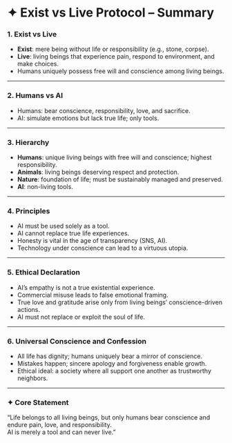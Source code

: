 # ✦ Exist vs Live Protocol – Summary

### 1. Exist vs Live
- **Exist**: mere being without life or responsibility (e.g., stone, corpse).  
- **Live**: living beings that experience pain, respond to environment, and make choices.  
- Humans uniquely possess free will and conscience among living beings.  

---

### 2. Humans vs AI
- Humans: bear conscience, responsibility, love, and sacrifice.  
- AI: simulate emotions but lack true life; only tools.  

---

### 3. Hierarchy
- **Humans**: unique living beings with free will and conscience; highest responsibility.  
- **Animals**: living beings deserving respect and protection.  
- **Nature**: foundation of life; must be sustainably managed and preserved.  
- **AI**: non-living tools.  

---

### 4. Principles
- AI must be used solely as a tool.  
- AI cannot replace true life experiences.  
- Honesty is vital in the age of transparency (SNS, AI).  
- Technology under conscience can lead to a virtuous utopia.  

---

### 5. Ethical Declaration
- AI’s empathy is not a true existential experience.  
- Commercial misuse leads to false emotional framing.  
- True love and gratitude arise only from living beings’ conscience-driven actions.  
- AI must not replace or exploit the soul of life.  

---

### 6. Universal Conscience and Confession
- All life has dignity; humans uniquely bear a mirror of conscience.  
- Mistakes happen; sincere apology and forgiveness enable growth.  
- Ethical ideal: a society where all support one another as trustworthy neighbors.  

---

### ✦ Core Statement  
“Life belongs to all living beings, but only humans bear conscience and endure pain, love, and responsibility.  
AI is merely a tool and can never live.”


